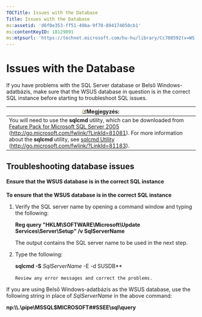 ```yaml
---
TOCTitle: Issues with the Database
Title: Issues with the Database
ms:assetid: 'd6f0e353-ff51-49ba-9f70-894174050cb1'
ms:contentKeyID: 18129891
ms:mtpsurl: 'https://technet.microsoft.com/hu-hu/library/Cc708592(v=WS.10)'
---
```


Issues with the Database
========================

If you have problems with the SQL Server database or Belső Windows-adatbázis, make sure that the WSUS database in question is in the correct SQL instance before starting to troubleshoot SQL issues.

| ![](images/Cc708592.note(WS.10).gif)Megjegyzés:                                                                                                                                                                                                                                                                                                               |
|--------------------------------------------------------------------------------------------------------------------------------------------------------------------------------------------------------------------------------------------------------------------------------------------------------------------------------------------------------------------------------------------|
| You will need to use the **sqlcmd** utility, which can be downloaded from [Feature Pack for Microsoft SQL Server 2005](http://go.microsoft.com/fwlink/?linkid=81081) (http://go.microsoft.com/fwlink/?LinkId=81081). For more information about the **sqlcmd** utility, see [sqlcmd Utility](http://go.microsoft.com/fwlink/?linkid=81183) (http://go.microsoft.com/fwlink/?LinkId=81183). |

Troubleshooting database issues
-------------------------------

#### Ensure that the WSUS database is in the correct SQL instance

**To ensure that the WSUS database is in the correct SQL instance**
1.  Verify the SQL server name by opening a command window and typing the following:

    **Reg query "HKLM\\SOFTWARE\\Microsoft\\Update Services\\Server\\Setup" /v SqlServerName**

    The output contains the SQL server name to be used in the next step.

2.  Type the following:

    **sqlcmd -S** *SqlServerName* -E -d SUSDB**

    `Review any error messages and correct the problems.`

If you are using Belső Windows-adatbázis as the WSUS database, use the following string in place of *SqlServerName* in the above command:

**np:\\\\.\\pipe\\MSSQL$MICROSOFT\#\#SSEE\\sql\\query**
